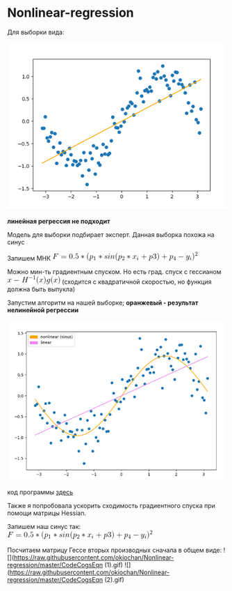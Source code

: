 # Nonlinear-regression

Для выборки вида:

![](https://raw.githubusercontent.com/okiochan/Nonlinear-regression/master/1.png)

**линейная регрессия не подходит**

Модель для выборки подбирает эксперт. Данная выборка похожа на синус

Запишем МНК
![](https://raw.githubusercontent.com/okiochan/Nonlinear-regression/master/CodeCogsEqn.gif)

Можно мин-ть градиентным спуском. Но есть град. спуск с гессианом  ![](https://raw.githubusercontent.com/okiochan/Nonlinear-regression/master/CodeCogsEqn(1).gif)
(сходится с квадратичной скоростью, но функция должна быть выпукла)

Запустим алгоритм на нашей выборке;
**оранжевый - результат нелинейной регрессии**

![](https://raw.githubusercontent.com/okiochan/Nonlinear-regression/master/2.png)


код программы [здесь]( https://github.com/okiochan/Nonlinear-regression/blob/master/non_linear_stanrard.py)

Также я попробовала ускорить сходимость градиентного спуска при помощи матрицы Hessian.

Запишем наш синус так:
![](https://raw.githubusercontent.com/okiochan/Nonlinear-regression/master/CodeCogsEqn.gif)

Посчитаем матрицу Гессе вторых производных сначала в общем виде:
![](https://raw.githubusercontent.com/okiochan/Nonlinear-regression/master/CodeCogsEqn (1).gif)
![](https://raw.githubusercontent.com/okiochan/Nonlinear-regression/master/CodeCogsEqn (2).gif)
